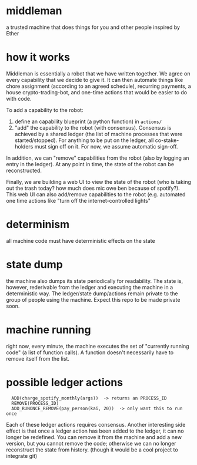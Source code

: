 # middleman
a trusted machine that does things for you and other people
inspired by Ether

# how it works
Middleman is essentially a robot that we have written together. We agree on every capability that we decide to give it. It can then automate things like chore assignment (according to an agreed schedule), recurring payments, a house crypto-trading-bot, and one-time actions that would be easier to do with code.

To add a capability to the robot:
1. define an capability blueprint (a python function) in `actions/`
2. "add" the capability to the robot (with consensus). Consensus is achieved by a shared ledger (the list of machine processes that were started/stopped). For anything to be put on the ledger, all co-stake-holders must sign off on it. For now, we assume automatic sign-off.

In addition, we can "remove" capabilities from the robot (also by logging an entry in the ledger). At any point in time, the state of the robot can be reconstructed.

Finally, we are building a web UI to view the state of the robot (who is taking out the trash today? how much does mic owe ben because of spotify?). This web UI can also add/remove capabilities to the robot (e.g. automated one time actions like "turn off the internet-controlled lights"

# determinism
all machine code must have deterministic effects on the state

# state dump
the machine also dumps its state periodically for readability. The state is, however, rederivable from the ledger and executing the machine in a deterministic way. The ledger/state dump/actions remain private to the group of people using the machine. Expect this repo to be made private soon.

# machine running
right now, every minute, the machine executes the set of "currently running code" (a list of function calls). A function doesn't necessarily have to remove itself from the list.

# possible ledger actions

```
  ADD(charge_spotify_monthly(args))  -> returns an PROCESS_ID
  REMOVE(PROCESS_ID)
  ADD_RUNONCE_REMOVE(pay_person(kai, 20))  -> only want this to run once
```

Each of these ledger actions requires consensus.
Another interesting side effect is that once a ledger action has been added to the ledger, it can no longer be redefined. You can remove it from the machine and add a new version, but you cannot remove the code; otherwise we can no longer reconstruct the state from history. (though it would be a cool project to integrate git)


